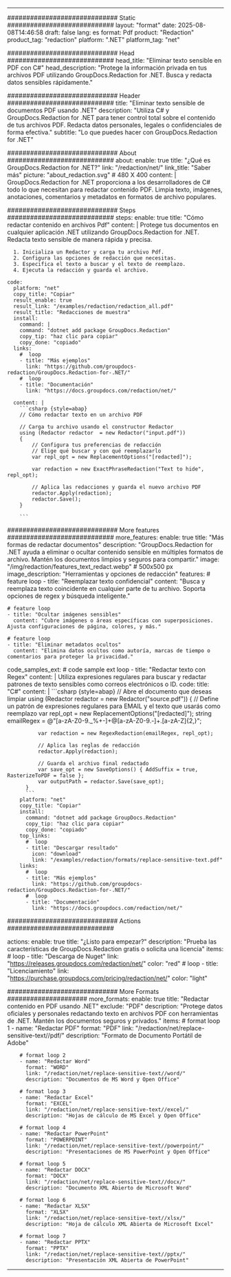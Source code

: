 
---
############################# Static ############################
layout: "format"
date:  2025-08-08T14:46:58
draft: false
lang: es
format: Pdf
product: "Redaction"
product_tag: "redaction"
platform: ".NET"
platform_tag: "net"

############################# Head ############################
head_title: "Eliminar texto sensible en PDF con C#"
head_description: "Protege la información privada en tus archivos PDF utilizando GroupDocs.Redaction for .NET. Busca y redacta datos sensibles rápidamente."

############################# Header ############################
title: "Eliminar texto sensible de documentos PDF usando .NET" 
description: "Utiliza C# y GroupDocs.Redaction for .NET para tener control total sobre el contenido de tus archivos PDF. Redacta datos personales, legales o confidenciales de forma efectiva."
subtitle: "Lo que puedes hacer con GroupDocs.Redaction for .NET" 

############################# About ############################
about:
    enable: true
    title: "¿Qué es GroupDocs.Redaction for .NET?"
    link: "/redaction/net/"
    link_title: "Saber más"
    picture: "about_redaction.svg" # 480 X 400
    content: |
       GroupDocs.Redaction for .NET proporciona a los desarrolladores de C# todo lo que necesitan para redactar contenido PDF. Limpia texto, imágenes, anotaciones, comentarios y metadatos en formatos de archivo populares.

############################# Steps ############################
steps:
    enable: true
    title: "Cómo redactar contenido en archivos Pdf"
    content: |
      Protege tus documentos en cualquier aplicación .NET utilizando GroupDocs.Redaction for .NET. Redacta texto sensible de manera rápida y precisa.
      
      1. Inicializa un Redactor y carga tu archivo Pdf.
      2. Configura las opciones de redacción que necesitas.
      3. Especifica el texto a buscar y el texto de reemplazo.
      4. Ejecuta la redacción y guarda el archivo.
   
    code:
      platform: "net"
      copy_title: "Copiar"
      result_enable: true
      result_link: "/examples/redaction/redaction_all.pdf"
      result_title: "Redacciones de muestra"
      install:
        command: |
        command: "dotnet add package GroupDocs.Redaction"
        copy_tip: "haz clic para copiar"
        copy_done: "copiado"
      links:
        #  loop
        - title: "Más ejemplos"
          link: "https://github.com/groupdocs-redaction/GroupDocs.Redaction-for-.NET/"
        #  loop
        - title: "Documentación"
          link: "https://docs.groupdocs.com/redaction/net/"
          
      content: |
        ```csharp {style=abap}
        // Cómo redactar texto en un archivo PDF

        // Carga tu archivo usando el constructor Redactor
        using (Redactor redactor  = new Redactor("input.pdf"))
        {
            // Configura tus preferencias de redacción
            // Elige qué buscar y con qué reemplazarlo
            var repl_opt = new ReplacementOptions("[redacted]");
            
            var redaction = new ExactPhraseRedaction("Text to hide", repl_opt);

            // Aplica las redacciones y guarda el nuevo archivo PDF
            redactor.Apply(redaction);
            redactor.Save();
        }
        
        ```            


############################# More features ############################
more_features:
  enable: true
  title: "Más formas de redactar documentos"
  description: "GroupDocs.Redaction for .NET ayuda a eliminar o ocultar contenido sensible en múltiples formatos de archivo. Mantén los documentos limpios y seguros para compartir."
  image: "/img/redaction/features_text_redact.webp" # 500x500 px
  image_description: "Herramientas y opciones de redacción"
  features:
    # feature loop
    - title: "Reemplazar texto confidencial"
      content: "Busca y reemplaza texto coincidente en cualquier parte de tu archivo. Soporta opciones de regex y búsqueda inteligente."

    # feature loop
    - title: "Ocultar imágenes sensibles"
      content: "Cubre imágenes o áreas específicas con superposiciones. Ajusta configuraciones de página, colores, y más."

    # feature loop
    - title: "Eliminar metadatos ocultos"
      content: "Elimina datos ocultos como autoría, marcas de tiempo o comentarios para proteger la privacidad."
      
  code_samples_ext:
    # code sample ext loop
    - title: "Redactar texto con Regex"
      content: |
        Utiliza expresiones regulares para buscar y redactar patrones de texto sensibles como correos electrónicos o ID.
      code:
        title: "C#"
        content: |
          ```csharp {style=abap}
          //  Abre el documento que deseas limpiar
          using (Redactor redactor  = new Redactor("source.pdf"))
          {
              // Define un patrón de expresiones regulares para EMAIL y el texto que usarás como reemplazo
              var repl_opt = new ReplacementOptions("[redacted]");
              string emailRegex = @"[a-zA-Z0-9._%+-]+@[a-zA-Z0-9.-]+\.[a-zA-Z]{2,}";

              var redaction = new RegexRedaction(emailRegex, repl_opt);

              // Aplica las reglas de redacción
              redactor.Apply(redaction);

              // Guarda el archivo final redactado
              var save_opt = new SaveOptions() { AddSuffix = true, RasterizeToPDF = false };
              var outputPath = redactor.Save(save_opt);
          }
          ```
        platform: "net"
        copy_title: "Copiar"
        install:
          command: "dotnet add package GroupDocs.Redaction"
          copy_tip: "haz clic para copiar"
          copy_done: "copiado"
        top_links:
          #  loop
          - title: "Descargar resultado"
            icon: "download"
            link: "/examples/redaction/formats/replace-sensitive-text.pdf"
        links:
          #  loop
          - title: "Más ejemplos"
            link: "https://github.com/groupdocs-redaction/GroupDocs.Redaction-for-.NET/"
          #  loop
          - title: "Documentación"
            link: "https://docs.groupdocs.com/redaction/net/"


############################# Actions ############################

actions:
  enable: true
  title: "¿Listo para empezar?"
  description: "Prueba las características de GroupDocs.Redaction gratis o solicita una licencia"
  items:
    #  loop
    - title: "Descarga de Nuget"
      link: "https://releases.groupdocs.com/redaction/net/"
      color: "red"
        #  loop
    - title: "Licenciamiento"
      link: "https://purchase.groupdocs.com/pricing/redaction/net/"
      color: "light"


############################# More Formats #####################
more_formats:
    enable: true
    title: "Redactar contenido en PDF usando .NET"
    exclude: "PDF"
    description: "Protege datos oficiales y personales redactando texto en archivos PDF con herramientas de .NET. Mantén los documentos seguros y privados."
    items: 
        # format loop 1
        - name: "Redactar PDF"
          format: "PDF"
          link: "/redaction/net/replace-sensitive-text//pdf/"
          description: "Formato de Documento Portátil de Adobe"

        # format loop 2
        - name: "Redactar Word"
          format: "WORD"
          link: "/redaction/net/replace-sensitive-text//word/"
          description: "Documentos de MS Word y Open Office"
          
        # format loop 3
        - name: "Redactar Excel"
          format: "EXCEL"
          link: "/redaction/net/replace-sensitive-text//excel/"
          description: "Hojas de cálculo de MS Excel y Open Office"

        # format loop 4
        - name: "Redactar PowerPoint"
          format: "POWERPOINT"
          link: "/redaction/net/replace-sensitive-text//powerpoint/"
          description: "Presentaciones de MS PowerPoint y Open Office"

        # format loop 5
        - name: "Redactar DOCX"
          format: "DOCX"
          link: "/redaction/net/replace-sensitive-text//docx/"
          description: "Documento XML Abierto de Microsoft Word"
          
        # format loop 6
        - name: "Redactar XLSX"
          format: "XLSX"
          link: "/redaction/net/replace-sensitive-text//xlsx/"
          description: "Hoja de cálculo XML Abierta de Microsoft Excel"
          
        # format loop 7
        - name: "Redactar PPTX"
          format: "PPTX"
          link: "/redaction/net/replace-sensitive-text//pptx/"
          description: "Presentación XML Abierta de PowerPoint"


---